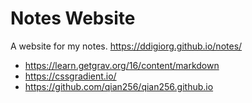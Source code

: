 # Notes Website

A website for my notes. <https://ddigiorg.github.io/notes/>

- https://learn.getgrav.org/16/content/markdown
- https://cssgradient.io/
- https://github.com/qian256/qian256.github.io
